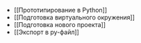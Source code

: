 
- [[Прототипирование в Python]]
- [[Подготовка виртуального окружения]]
- [[Подготовка нового проекта]]
- [[Экспорт в py-файл]]